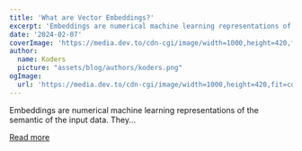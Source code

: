 ```yaml
---
title: 'What are Vector Embeddings?'
excerpt: 'Embeddings are numerical machine learning representations of the semantic of the input data. They...'
date: '2024-02-07'
coverImage: 'https://media.dev.to/cdn-cgi/image/width=1000,height=420,fit=cover,gravity=auto,format=auto/https%3A%2F%2Fdev-to-uploads.s3.amazonaws.com%2Fuploads%2Farticles%2Fn09j88qntgxzl5gxn6ns.png'
author:
  name: Koders
  picture: "assets/blog/authors/koders.png"
ogImage:
  url: 'https://media.dev.to/cdn-cgi/image/width=1000,height=420,fit=cover,gravity=auto,format=auto/https%3A%2F%2Fdev-to-uploads.s3.amazonaws.com%2Fuploads%2Farticles%2Fn09j88qntgxzl5gxn6ns.png'
---
```


Embeddings are numerical machine learning representations of the semantic of the input data. They...

[Read more](https://dev.to/qdrant/what-are-vector-embeddings-24pd)
